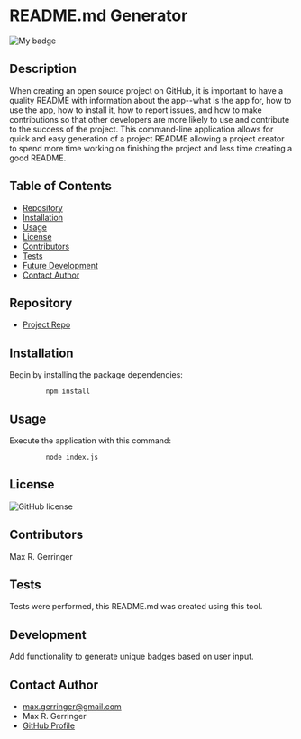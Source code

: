 
  
  # **README.md Generator**

  ![My badge](https://img.shields.io/badge/Created%20by-%40maxgerringer-blue)

  ## Description

  When creating an open source project on GitHub, it is important to have a quality README with information about the app--what is the app for, how to use the app, how to install it, how to report issues, and how to make contributions so that other developers are more likely to use and contribute to the success of the project. This command-line application allows for quick and easy generation of a project README allowing a project creator to spend more time working on finishing the project and less time creating a good README.

  ## Table of Contents

  - [Repository](#Repository)
  - [Installation](#Installation)
  - [Usage](#Usage)
  - [License](#License)
  - [Contributors](#Contributors)
  - [Tests](#Tests)
  - [Future Development](#Development)
  - [Contact Author](#Contact)

  ## Repository

  - [Project Repo](https://github.com/maxgerringer/readme-maker)

  ## Installation

  Begin by installing the package dependencies:

             npm install

  ## Usage

  Execute the application with this command: 

             node index.js

  ## License

  ![GitHub license](https://img.shields.io/badge/license-MIT-blue.svg)

  ## Contributors

  Max R. Gerringer

  ## Tests

  Tests were performed, this README.md was created using this tool.

  ## Development

  Add functionality to generate unique badges based on user input.

  ## Contact Author

  - <max.gerringer@gmail.com>
  - Max R. Gerringer
  - [GitHub Profile](https://github.com/maxgerringer)

